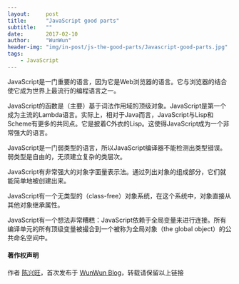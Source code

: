 ```yaml
---
layout:     post
title:      "JavaScript good parts"
subtitle:   ""
date:       2017-02-10
author:     "WunWun"
header-img: "img/in-post/js-the-good-parts/Javascript-good-parts.jpg"
tags:
    - JavaScript
---
```



JavaScript是一门重要的语言，因为它是Web浏览器的语言。它与浏览器的结合使它成为世界上最流行的编程语言之一。 

JavaScript的函数是（主要）基于词法作用域的顶级对象。JavaScript是第一个成为主流的Lambda语言。实际上，相对于Java而言，JavaScript与Lisp和Scheme有更多的共同点。它是披着C外衣的Lisp。这使得JavaScript成为一个非常强大的语言。

JavaScript是一门弱类型的语言，所以JavaScript编译器不能检测出类型错误。弱类型是自由的，无须建立复杂的类层次。

JavaScript有非常强大的对象字面量表示法。通过列出对象的组成部分，它们就能简单地被创建出来。

JavaScript有一个无类型的（class-free）对象系统，在这个系统中，对象直接从其他对象继承属性。

JavaScript有一个想法非常糟糕：JavaScript依赖于全局变量来进行连接。所有编译单元的所有顶级变量被撮合到一个被称为全局对象（the global object）的公共命名空间中。



#### 著作权声明
  
作者 [陈兴旺](http://weibo.com/xingwangchan)，首次发布于 [WunWun Blog](http://iwun.github.io/)，转载请保留以上链接
